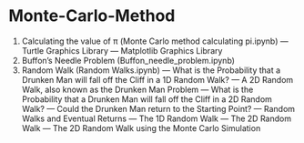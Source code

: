 # Monte-Carlo-Method

1. Calculating the value of π (Monte Carlo method calculating pi.ipynb)
   — Turtle Graphics Library
   — Matplotlib Graphics Library
2. Buffon’s Needle Problem (Buffon_needle_problem.ipynb)
3. Random Walk (Random Walks.ipynb)
   — What is the Probability that a Drunken Man will fall off the Cliff in a 1D Random Walk?
   — A 2D Random Walk, also known as the Drunken Man Problem
   — What is the Probability that a Drunken Man will fall off the Cliff in a 2D Random Walk?
   — Could the Drunken Man return to the Starting Point?
     — Random Walks and Eventual Returns
     — The 1D Random Walk
     — The 2D Random Walk
     — The 2D Random Walk using the Monte Carlo Simulation
